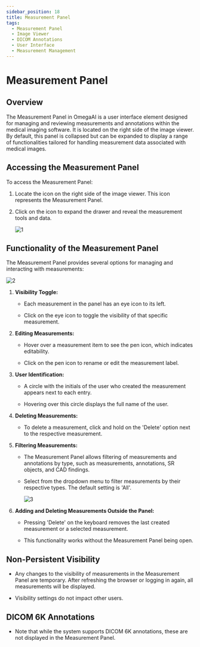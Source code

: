 ```yaml
---
sidebar_position: 18
title: Measurement Panel
tags:
  - Measurement Panel
  - Image Viewer
  - DICOM Annotations
  - User Interface
  - Measurement Management
---
```

# Measurement Panel

## Overview

The Measurement Panel in OmegaAI is a user interface element designed
for managing and reviewing measurements and annotations within the
medical imaging software. It is located on the right side of the image
viewer. By default, this panel is collapsed but can be expanded to
display a range of functionalities tailored for handling measurement
data associated with medical images.

## Accessing the Measurement Panel

To access the Measurement Panel:

1.  Locate the icon on the right side of the image viewer. This icon
    represents the Measurement Panel.

2.  Click on the icon to expand the drawer and reveal the measurement
    tools and data.

    ![1](./img/Measurement1.png)

## Functionality of the Measurement Panel

The Measurement Panel provides several options for managing and
interacting with measurements:

![2](./img/Measurement2.png)


1.  **Visibility Toggle:**

    - Each measurement in the panel has an eye icon to its left.

    - Click on the eye icon to toggle the visibility of that specific
      measurement.

2.  **Editing Measurements:**

    - Hover over a measurement item to see the pen icon, which indicates
      editability.

    - Click on the pen icon to rename or edit the measurement label.

3.  **User Identification:**

    - A circle with the initials of the user who created the measurement
      appears next to each entry.

    - Hovering over this circle displays the full name of the user.

4.  **Deleting Measurements:**

    - To delete a measurement, click and hold on the 'Delete' option
      next to the respective measurement.

5.  **Filtering Measurements:**

    - The Measurement Panel allows filtering of measurements and
      annotations by type, such as measurements, annotations, SR
      objects, and CAD findings.

    - Select from the dropdown menu to filter measurements by their
      respective types. The default setting is 'All'.

      ![3](./img/Measurement3.png)


6.  **Adding and Deleting Measurements Outside the Panel:**

    - Pressing 'Delete' on the keyboard removes the last created
      measurement or a selected measurement.

    - This functionality works without the Measurement Panel being open.

## Non-Persistent Visibility

- Any changes to the visibility of measurements in the Measurement Panel
  are temporary. After refreshing the browser or logging in again, all
  measurements will be displayed.

- Visibility settings do not impact other users.

## DICOM 6K Annotations

- Note that while the system supports DICOM 6K annotations, these are
  not displayed in the Measurement Panel.